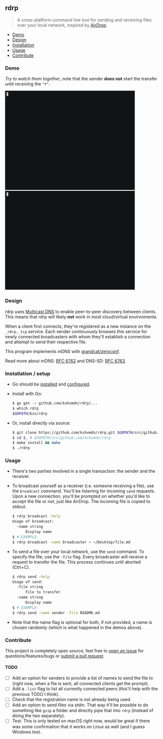 ## rdrp

> A cross-platform command line tool for sending and receiving files over your local network, inspired by [AirDrop](https://support.apple.com/en-ca/HT204144).

- [Demo](#demo)
- [Design](#design)
- [Installation](#installation-setup)
- [Usage](#usage)
- [Contribute](#contribute)

### Demo

_Try to watch them together_, note that the sender **does not** start the transfer until receiving the `"Y"`.

<a href="https://asciinema.org/a/119481"><img src="./.github/broadcaster.gif" width="425"></a> <a href="https://asciinema.org/a/119480"><img src="./.github/sender.gif" width="425"></a>

### Design

rdrp uses [Multicast DNS](https://en.wikipedia.org/wiki/Multicast_DNS) to enable peer-to-peer discovery between clients. This means that rdrp will likely **not** work in most cloud/virtual environments.

When a client first connects, they're registered as a new instance on the `_rdrp._tcp` service. Each sender continuously browses this service for newly connected broadcasters with whom they'll establish a connection and attempt to send their respective file.

This program implements mDNS with [grandcat/zeroconf](https://github.com/grandcat/zeroconf).

Read more about mDNS: [RFC 6762](https://tools.ietf.org/html/rfc6762) and DNS-SD: [RFC 6763](https://tools.ietf.org/html/rfc6763).

### Installation / setup

  - Go should be [installed](https://golang.org/doc/install) and [configured](https://golang.org/doc/install#testing).

  - Install with Go:

    ```sh
    $ go get -v github.com/kshvmdn/rdrp/...
    $ which rdrp
    $GOPATH/bin/rdrp
    ```

  - Or, install directly via source:

    ```sh
    $ git clone https://github.com/kshvmdn/rdrp.git $GOPATH/src/github.com/kshvmdn/rdrp
    $ cd $_ # $GOPATH/src/github.com/kshvmdn/rdrp
    $ make install && make
    $ ./rdrp
    ```

### Usage

  - There's two parties involved in a single transaction: the sender and the receiver.

  - To broadcast yourself as a receiver (i.e. someone receiving a file), use the `broadcast` command. You'll be listening for incoming `send` requests. Upon a new connection, you'll be prompted on whether you'd like to accept the file or not, just like AirDrop. The incoming file is copied to stdout.

    ```sh
    $ rdrp broadcast -help
    Usage of broadcast:
      -name string
          Display name
    $ # EXAMPLE:
    $ rdrp broadcast -name broadcaster > ~/Desktop/file.md
    ```

  - To send a file over your local network, use the `send` command. To specify the file, use the `-file` flag. Every broadcaster will receive a request to transfer the file. This process continues until aborted (Ctrl+C).

    ```sh
    $ rdrp send -help
    Usage of send:
      -file string
          File to transfer
      -name string
          Display name
    $ # EXAMPLE:
    $ rdrp send -name sender -file README.md
    ```

  - Note that the name flag is optional for both, if not provided, a name is chosen randomly (which is what happened in the demos above).

### Contribute

This project is completely open source, feel free to [open an issue](https://github.com/kshvmdn/rdrp/issues) for questions/features/bugs or [submit a pull request](https://github.com/kshvmdn/rdrp/pulls).

#### TODO

- [ ] Add an option for senders to provide a list of names to send the file to (right now, when a file is sent, all connected clients get the prompt).
- [ ] Add a `-list` flag to list all currently connected peers (this'll help with the previous TODO I think).
- [ ] Check that the registration name is not already being used.
- [ ] Add an option to send files via stdin. That way it'll be possible to do something like `gzip` a folder and directly pipe that into `rdrp` (instead of doing the two separately).
- [ ] Test. This is only tested on macOS right now, would be great if there was some confirmation that it works on Linux as well (and I guess Windows too).
